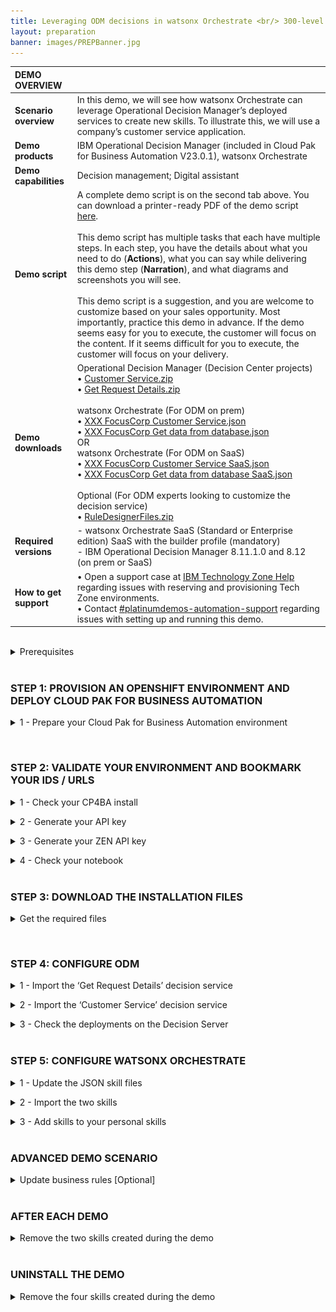 ```yaml
---
title: Leveraging ODM decisions in watsonx Orchestrate <br/> 300-level live demo
layout: preparation
banner: images/PREPBanner.jpg
---
```


<span id="place1"></span>

<span id="top"></span>

| **DEMO OVERVIEW** | | 
| :---         | :--- |
| **Scenario overview** | In this demo, we will see how watsonx Orchestrate can leverage Operational Decision Manager’s deployed services to create new skills. To illustrate this, we will use a company’s customer service application. |
| **Demo products** | IBM Operational Decision Manager (included in Cloud Pak for Business Automation V23.0.1), watsonx Orchestrate |
| **Demo capabilities** | Decision management; Digital assistant |
| **Demo script** | A complete demo script is on the second tab above. You can download a printer-ready PDF of the demo script <a href="./files/DEMO_Script.pdf" target="_blank" rel="noreferrer">here</a>. <br/><br/> This demo script has multiple tasks that each have multiple steps. In each step, you have the details about what you need to do (**Actions**), what you can say while delivering this demo step (**Narration**), and what diagrams and screenshots you will see.<br/><br/>This demo script is a suggestion, and you are welcome to customize based on your sales opportunity. Most importantly, practice this demo in advance. If the demo seems easy for you to execute, the customer will focus on the content. If it seems difficult for you to execute, the customer will focus on your delivery. |
| **Demo downloads** | Operational Decision Manager (Decision Center projects) <br/> • <a href="./files/Customer Service.zip" target="_blank" rel="noreferrer">Customer Service.zip</a> <br/> • <a href="./files/Get Request Details.zip" target="_blank" rel="noreferrer">Get Request Details.zip</a> <br/><br/> watsonx Orchestrate (For ODM on prem) <br/> • <a href="./files/XXX%20FocusCorp%20Customer%20Service.json" target="_blank" rel="noreferrer">XXX FocusCorp Customer Service.json</a> <br/> • <a href="./files/XXX%20FocusCorp%20Get%20data%20from%20database.json" target="_blank" rel="noreferrer">XXX FocusCorp Get data from database.json</a><br/>OR<br/> watsonx Orchestrate (For ODM on SaaS) <br/> • <a href="./files/XXX%20FocusCorp%20Customer%20Service%20SaaS.json" target="_blank" rel="noreferrer">XXX FocusCorp Customer Service SaaS.json</a> <br/> • <a href="./files/XXX%20FocusCorp%20Get%20data%20from%20database%20SaaS.json" target="_blank" rel="noreferrer">XXX FocusCorp Get data from database SaaS.json</a> <br/><br/> Optional (For ODM experts looking to customize the decision service) <br/> • <a href="./files/RuleDesignerFiles_V5_20231027.zip" target="_blank" rel="noreferrer">RuleDesignerFiles.zip</a> |
| **Required versions** | - watsonx Orchestrate SaaS (Standard or Enterprise edition) SaaS with the builder profile (mandatory)<br/>- IBM Operational Decision Manager 8.11.1.0  and 8.12 (on prem or SaaS)<br>|
| **How to get support** | • Open a support case at <a href="https://techzone.ibm.com/help" target="_blank" rel="noreferrer">IBM Technology Zone Help</a> regarding issues with reserving and provisioning Tech Zone environments.<br/>• Contact <a href="https://ibm-cloud.slack.com/archives/C0216F39ACU" target="_blank" rel="noreferrer">#platinumdemos-automation-support</a> regarding issues with setting up and running this demo. |

<inline-notification text="This demo uses a shared watsonx Orchestrate environment. You will use your own 3-letter initials denoted by ‘<strong>XXX</strong>’ to differentiate any artifacts you create.<br/><br/>Note for ODM on SaaS users:</strong>  We are detailing the setup of IBM Operational Decision Manager (ODM) using a TechZone pre-configured VMWare image powered by PakInstaller. However, compatible ODM on SaaS configuration files are provided. <br/> Ask your SaaS administrator for a basic authentication userID/Password to connect the watsonx Orchestrate to your ODM instance."></inline-notification>

<br/>

<details markdown="1">

<summary>Prerequisites</summary>

Before starting the installation of this demo, make sure you have been granted **'builder profile'** access to a watsonx Orchestrate SaaS environment. The procedure to request a watsonx Orchestrate environment access is documented on the : <a href='https://ibm.biz/Watson-Orchestrate-Sales-Kit'>watsonx Orchestrate sales kit on seismic</a>.

It is also required that you have JSON compatible text editor. In this documentation, we will use Microsoft™ Visual Studio Code.


**[Go to top](#top)**

<br/><br/>

</details>

<br/>

### **STEP 1: PROVISION AN OPENSHIFT ENVIRONMENT AND DEPLOY CLOUD PAK FOR BUSINESS AUTOMATION**

<details markdown="1">

To run this demonstration, you will need an OpenShift environment with Cloud Pak
for Business Automation 23.0.1 installed. We will use IBM Operational Decision
Manager on prem version contained in this installation. Only the Decision
capabilities must be installed from your Cloud Pak for Business Automation.<br/> <inline-notification text="Note: If you want to use your ODM hosted on a SaaS tenant, just contact your SaaS administrator to get a user and password to connect your RES in Basic Authentication. Go directly to Step 3."></inline-notification>

<summary>1 - Prepare your Cloud Pak for Business Automation environment</summary>

1. Visit the <a href="https://techzone.ibm.com/collection/PakInstaller/journey-cloud-pak-for-business-automation" target="_blank" rel="noreferrer">Pak Installer</a> page. <br/><br/>

2. Click the **Cloud Pak for Business Automation 23.0.1 IF001 - VMWare Public (OCP 4.12) (Powered by Pak Installer)** tile. <br/> <img src="images/Prep-1-1-2.png" width="800" /><br/>

3. Select **Reserve now** tile. <br/> <img src="images/Prep-1-1-3.png" width="800" /><br/><br/>

4. Select **Practice / Self-Education** <br/> <img src="images/Prep-1-1-4.png" width="800" /><br/><br/>

5. Enter a **Purpose description** <br/> <img src="images/Prep-1-1-5.png" width="800" /><br/><br/>

6. Select your **Preferred Geography** <br/> <img src="images/Prep-1-1-6.png" width="800" /><br/><br/>

7. Select **decisions** as the **Starter service** <br/> <img src="images/Prep-1-1-7.png" width="800" /><br/><br/>

8. Read and agree to **IBM Technology Zone's Terms and Conditions and End User Security Policies** (1). Click **Submit** (2). <br/> <img src="images/Prep-1-1-8.png" width="800" /><br/><br/>

9. Check that the request was correctly submitted, and wait for the confirmation emails. <br/> <img src="images/Prep-1-1-9.png" width="800" /><br/><br/>

<br/>

**[Go to top](#top)**

<br/><br/>

</details>

<p/>
<br/>

### **STEP 2: VALIDATE YOUR ENVIRONMENT AND BOOKMARK YOUR IDS / URLS**

<details markdown="1">

<summary>1 - Check your CP4BA install</summary>

After 4-5 hours, your Cloud Pak for Business Automation (CP4BA) should be ready. After requesting your CP4BA, you will receive a series of emails from IBM Technology Zone regarding the progress of your request.

1. Check for an email with the subject **Pak Installer – CloudPakInstalled** (1). Add your **Pak Installer Portal URL** (2) into your notebook. <br/> <img src="images/Prep-2-1-1.png" width="800" /><br/>

2. Wait for ODM to be installed. <br/> <inline-notification text="At this stage, it will take around 3-4 hours to have ODM fully installed onto your environment."></inline-notification>

3. Click your **Pak Installer Portal URL**. <br/> <img src="images/Prep-2-1-3.png" width="800" /><br/>

4. Click the **Cloud Pak Console** tab. <br/> <img src="images/Prep-2-1-4.png" width="800" /><br/>

5. Check that the **Decision Console ODM** credentials and URLs are available. <br/> <inline-notification text="If nothing is displayed in this section, you will have to wait a bit more for the installation to be completed."></inline-notification> <img src="images/Prep-2-1-5.png" width="800" /><br/>

6. Add the following information to your notebook: **Decisions Admin Username** and **Decisions Admin Password** (1), **Decision Center URL** (2), **Decision Server Console URL** (3), **Designer URL** (4). <br/> <img src="images/Prep-2-1-6.png" width="800" /><br/>

7. Add the CPD URL of your CP4BA install to your notebook. <br/> <inline-notification text="Copy only the section highlighted in blue. It will be used to configure the discovery service in watsonx Orchestrate."></inline-notification> <img src="images/Prep-2-1-7.png" width="800" /><br/>

<br/>

**[Go to top](#top)**

<br/><br/>

</details>

<p/>

<details markdown="1">

<summary>2 - Generate your API key</summary>

1. Log into the Designer interface using the **Designer URL** from your notebook using **Enterprise LDAP**. <br/> <img src="images/Prep-2-2-1.png" width="800" /><br/>

2. Use the **Admin Username (cp4admin)** credentials (1) from your notebook. Click **Log in** (2). <br/> <img src="images/Prep-2-2-2.png" width="800" /><br/>

3. Right-click on your **avatar** icon (1). Click **Profile and settings** (2). <br/> <img src="images/Prep-2-2-3.png" width="800" /><br/>

4. Click **API key**. <br/> <img src="images/Prep-2-2-4.png" width="800" /><br/>

5. Click **Generate new key**. <br/> <img src="images/Prep-2-2-5.png" width="800" /><br/>

6. Click **Generate**. <br/> <img src="images/Prep-2-2-6.png" width="800" /><br/>

7. Click the **show**<br/> <img src="images/Prep-2-2-7.png" width="800" /><br/>

8. Copy and paste the **API key** into your notebook (1). Click **Close** (2). <br/> <img src="images/Prep-2-2-8.png" width="800" /><br/>

<br/>

**[Go to top](#top)**

<br/><br/>

</details>

<p/>

<details markdown="1">

<summary>3 - Generate your ZEN API key</summary>

1. Open a terminal window. <br/> <img src="images/Prep-2-3-1.png" width="800" /><br/>

2. Type the command: <br/> `echo -n "cp4admin:<your API key>" | base64` <br/> <img src="images/Prep-2-3-2.png" width="800" /><br/>

3. Copy and paste your ZEN API key (in blue) in your notebook using the format '**ZenApiKey + [your generated ZEN API key]**'  <br/> <img src="images/Prep-2-3-3.png" width="800" /><br/>

<br/>

**[Go to top](#top)**

<br/><br/>

</details>

<p/>

<details markdown="1">

<summary>4 - Check your notebook</summary>

At this stage your notbook should contain the following information: <br/><img src="images/Prep-2-4-1.png" width="800" /><br/><inline-notification text="Please note the format of the ZEN API key (highlighted in orange), which you will have to use in the discovery service."></inline-notification> 

<br/>

**[Go to top](#top)**

<br/><br/>

</details>

<br/>

### **STEP 3: DOWNLOAD THE INSTALLATION FILES**

<details markdown="1">

<summary>Get the required files</summary>

Four installation files are required for the setup of this demonstration.<br/><br/>
To set up IBM Operational Decision Manager (ODM): <br/>
• <a href="./files/Customer Service.zip" target="_blank" rel="noreferrer">Customer Service.zip</a> <br/>
• <a href="./files/Get Request Details.zip" target="_blank" rel="noreferrer">Get Request Details.zip</a><br/><br/>
To set up watsonx Orchestrate (ODM on prem): <br/>
• <a href="./files/XXX%20FocusCorp%20Customer%20Service.json" target="_blank" rel="noreferrer">XXX FocusCorp Customer Service.json</a><br/> 
• <a href="./files/XXX%20FocusCorp%20Get%20data%20from%20database.json" target="_blank" rel="noreferrer">XXX FocusCorp Get data from database.json</a><br/>
OR<br/>
To set up watsonx Orchestrate (ODM on SaaS): <br/>
• <a href="./files/XXX%20FocusCorp%20Customer%20Service%20SaaS.json" target="_blank" rel="noreferrer">XXX FocusCorp Customer Service.json</a><br/> 
• <a href="./files/XXX%20FocusCorp%20Get%20data%20from%20database%20SaaS.json" target="_blank" rel="noreferrer">XXX FocusCorp Get data from database.json</a><br/><br/>

**Customer Service.zip** contains the business rule decision service driving the customer service decisions.<br/> 
**Get Request Details.zip** contains some rules that are used to simulate access to the FocusCorp database. These rules are providing the customer and purchase details based on a customer and purchase ID. This service is used to create the ‘FocusCorp get data from database’ skill.
The two JSON files are the skills configuration files that are used to make the skill creation faster in watsonx Orchestrate.<br/><br/>
Download the four files corresponding to your configuration on your computer to have them ready to setup ODM and watsonx Orchestrate.

<br/>

**[Go to top](#top)**

<br/><br/>

</details>

<p/>
<br/>

### **STEP 4: CONFIGURE ODM**

<details markdown="1">

<summary>1 - Import the ‘Get Request Details’ decision service</summary>

1. Log in to the **Decision Center** using the URL and credentials from your notebook. <br/> <img src="images/Prep-4-1-1.png" width="800" /><br/>

2. Click the **LIBRARY** tab. <br/> <img src="images/Prep-4-1-2.png" width="800" /><br/>

3. Click the **import** icon. <br/> <img src="images/Prep-4-1-3.png" width="800" /><br/>

4. Click **Choose**. <br/> <img src="images/Prep-4-1-4.png" width="800" /><br/>

5. Navigate to your local folder and select **Get Request Details.zip** (1). Click **Open** (2). <br/> <img src="images/Prep-4-1-5.png" width="800" /><br/>

6. Click **Import**. <br/> <img src="images/Prep-4-1-6.png" width="800" /><br/>

7. Click the **LIBRARY** tab. <br/> <img src="images/Prep-4-1-7.png" width="800" /><br/>

8. Repeat from **Step 3** and import the **Customer Service.zip** file. <br/>

9. Click **Get Request Details**. <br/> <img src="images/Prep-4-1-9.png" width="800" /><br/>

10. Click **main**. <br/> <img src="images/Prep-4-1-10.png" width="800" /><br/>

11. Click the **Deployments** tab. <br/> <img src="images/Prep-4-1-11.png" width="800" /><br/>

12. Click the **Configurations** tab. <br/> <img src="images/Prep-4-1-12.png" width="800" /><br/>

13. Click the **+** icon. <br/> <img src="images/Prep-4-1-13.png" width="800" /><br/>

14. For the **Configuration name**, enter ‘**wxoDeploy**’ (1). For the **RuleApp name**, enter ‘**FocusCorp_GetRequestDetails**’ (2). Click the **Operations** tab (3). <br/> <inline-notification text="Make sure to use the same name and letter case for the RuleApp name."></inline-notification> <img src="images/Prep-4-1-14.png" width="800" /><br/>

15. Select the **FocusCorp_Get_request_details** operation (1). Click the **Targets** tab (2). <br/> <img src="images/Prep-4-1-15.png" width="800" /><br/>

16. Check the **Decision Service Execution** target server (1). Click the **save** icon (2). <br/> <img src="images/Prep-4-1-16.png" width="800" /><br/>

17. Click **Create new version**. <br/> <img src="images/Prep-4-1-17.png" width="800" /><br/>

18. Hover your cursor over the **wxoDeploy** row and click the **deploy** icon. <br/> <img src="images/Prep-4-1-18.png" width="800" /><br/>

19. Click **Deploy**. <br/> <img src="images/Prep-4-1-19.png" width="800" /><br/>

20. Click **OK**. <br/> <img src="images/Prep-4-1-20.png" width="800" /><br/>

21. Wait for the service to be deployed. <br/> <img src="images/Prep-4-1-21.png" width="800" /><br/>

22. Click the **LIBRARY** tab. <br/> <img src="images/Prep-4-1-22.png" width="800" /><br/><inline-notification text="The first decision service is now deployed on the rule execution server. Let’s deploy the ‘Customer Service’ one in the same way."></inline-notification>

<br/>

**[Go to top](#top)**

<br/><br/>

</details>

<p/>

<details markdown="1">

<summary>2 - Import the ‘Customer Service’ decision service</summary>

Let's deploy the decision service driving the ‘Customer Service’ decision of the demo.

For this service, we are going to deploy two different instances with two different operations. One will be used by the finalized 'Customer Service' skill; the other one will be used to show how to create a skill step by step in watsonx Orchestrate. For this second one, you will have to update the RuleApp name with your own ‘XXX’ initials in order to not conflict with some skills that may have already been published by other users of your watsonx Orchestrate tenant.

1. Click the **Customer Service** decision service. <br/> <img src="images/Prep-4-2-1.png" width="800" /><br/>

2. Click the **main**. <br/> <img src="images/Prep-4-2-2.png" width="800" /><br/>

3. Click the **X** to remove the filter on the decision artifacts. <br/> <img src="images/Prep-4-2-3.png" width="800" /><br/>

4. Expand the **Customer Service** folder. <br/> <img src="images/Prep-4-2-4.png" width="800" /><br/>

5. Click **Operations**. <br/> <img src="images/Prep-4-2-5.png" width="800" /><br/>

6. Hover your cursor over the **FC_CustomerService** row and click the **edit** icon. <br/> <img src="images/Prep-4-2-6.png" width="800" /><br/> 

7. Replace the '**XXX**' in the **Ruleset Name** with your own three-letter initials (1). Click the **save** icon (2). <br/> <img src="images/Prep-4-2-7.png" width="800" /><br/> 

8. Click **Create New Version**. <br/> <img src="images/Prep-4-2-8.png" width="800" /><br/> 

9. Click **Deployments**. <br/> <img src="images/Prep-4-2-9.png" width="800" /><br/> 

10. Click **Configurations**. <br/> <img src="images/Prep-4-2-10.png" width="800" /><br/> 

11. Click the **+** button. <br/> <img src="images/Prep-4-2-11.png" width="800" /><br/> 

12. For the **Configuration name**, enter ‘**wxODeploy**’ (1). For the **RuleApp name**, enter ‘**FocusCorp_CustomerService**’ (2). Click the **Operations** tab (3). <br/> <inline-notification text="Make sure to use the same name and letter case for the RuleApp name."></inline-notification> <img src="images/Prep-4-2-12.png" width="800" /><br/>

13. Select the **FocusCorp_CustomerService** operation (1). Click the **Targets** tab (2). <br/> <img src="images/Prep-4-2-13.png" width="800" /><br/> 

14. Select the **Decision Service Execution** target server (1). Click the **save** icon (2). <br/> <img src="images/Prep-4-2-14.png" width="800" /><br/> <inline-notification text="ODM on SaaS users, you can choose the Dev or Prod server. Just make sure to bookmark the corresponding server URL to connect the discovery service later in this documentation."></inline-notification> 

15. Click **Create New Version**. <br/> <img src="images/Prep-4-2-15.png" width="800" /><br/>

16. Repeat from **Step 11** using the following information: <br/><br/> • **Configuration name**: wxoDeployDemo <br/> • **RuleApp name**: FC_CustomerService <br/> • Select the **FC_CustomerService** operation <br/>

17. Hover your cursor over the **wxODeploy** row and click the **deploy** icon. <br/> <img src="images/Prep-4-2-17.png" width="800" /><br/>

18. Click **Deploy**. <br/> <img src="images/Prep-4-2-18.png" width="800" /><br/>

19. Click **OK**. <br/> <img src="images/Prep-4-2-19.png" width="800" /><br/>

20. After the deployment is completed, click **Configurations**. <br/> <img src="images/Prep-4-2-20.png" width="800" /><br/>

21. Repeat from **Step 17** and deploy the **wxODeployDemo** configuration. <br/> <img src="images/Prep-4-2-21.png" width="800" /><br/>
We are done with the Decision Center configuration, let’s now make sure the two decision services are correctly deployed on the Rule Execution Server.<br/>

<br/>

**[Go to top](#top)**

<br/><br/>

</details>

<p/>

<details markdown="1">

<summary>3 - Check the deployments on the Decision Server</summary>

Let’s now make sure the two decision services are correctly deployed on the Rule Execution Server.

1. Open the **Decision Server Console** using the URL from your notebook. <br/>
2. Click the **Explorer** tab. <br/> <img src="images/Prep-4-3-2.png" width="800" /><br/>

3. [Optional] Select the two RuleApps that are not part of the demo (1). Click **Remove** (2). <br/> <inline-notification text="We are removing these two RuleApps to better display the deployed services in the watsonx Orchestrate discovery service."></inline-notification> <img src="images/Prep-4-3-3.png" width="800" /><br/>

4. Click **Confirm**. <br/> <img src="images/Prep-4-3-4.png" width="800" /><br/>

5. Click **FC_CustomerService**. <br/> <img src="images/Prep-4-3-5.png" width="800" /><br/>

6. Make sure the ruleset name has your updated initials (it is '**XXX**' in the screenshot by default). <br/> <img src="images/Prep-4-3-6.png" width="800" /><br/>

<br/>

**[Go to top](#top)**

<br/><br/>

</details>

<br/>

### **STEP 5: CONFIGURE WATSONX ORCHESTRATE**

<details markdown="1">

<summary>1 - Update the JSON skill files</summary>

To quicken the demo setup, we are providing two skill configuration files. In order to avoid conflicts with other watsonx Orchestrate users, we are going to customize these skills with your own three-letter initials.

We are also going to update the server URL with the URL of your own ODM Rule Execution Server.<br/>
<inline-notification text="In the following steps, ODM on SaaS users will edit/use the SaaS versions of the two JSON files."></inline-notification>

1. Open the **XXX FocusCorp Customer Service.json** file with a compatible text editor of your choice. <br/> <img src="images/Prep-5-1-1.png" width="800" /><br/>

2. Replace the **server URL** with the **CMD URL** from your notebook. <br/> <inline-notification text="Replace only the section highlighted in blue."></inline-notification> <img src="images/Prep-5-1-2.png" width="800" /><br/>

3. Replace the two occurrences of ‘**XXX**’ occurrences with your own three-letter initials. <br/> <img src="images/Prep-5-1-3.png" width="800" /><br/>

4. Save the file under a new name containing your own initials. <br/>

5. Repeat from **Step 1** to update the second JSON file (**XXX Focus Corp Get data from database.json**). <br/>

<br/>

**[Go to top](#top)**

<br/><br/>

</details>

<p/>

<details markdown="1">

<summary>2 - Import the two skills</summary>

1. Log in to your watsonx Orchestrate instance using your IBM ID credentials. <br/> <img src="images/Prep-5-2-1.png" width="800" /><br/>

2. Click the **menu slider** icon. <br/> <img src="images/Prep-5-2-2.png" width="800" /><br/>

3. Click **Skills**. <br/> <img src="images/Prep-5-2-3.png" width="800" /><br/>

4. Enter your '**XXX**' initials to see the skills that may have been deployed with these same initials. <br/> <inline-notification text="Use other initials if the demo skills have already been deployed with the initials of your choice."></inline-notification> <img src="images/Prep-5-2-4.png" width="800" /><br/>

5. Click **Add skills**. <br/> <img src="images/Prep-5-2-5.png" width="800" /><br/>

6. Click **From files**. <br/> <img src="images/Prep-5-2-6.png" width="800" /><br/>

7. Click **Drag and drop files here or click to upload**. <br/> <img src="images/Prep-5-2-7.png" width="800" /><br/>

8. Select the **XXX FocusCorp Get data from database.json** file you previously customized (1). Click **Open** (2). <br/> <img src="images/Prep-5-2-8.png" width="800" /><br/>

9. Click **Next**. <br/> <img src="images/Prep-5-2-9.png" width="800" /><br/>

10. Select the **XXX FocusCorp Get data from database** skill (1). Click **Save as draft** (2). <br/> <img src="images/Prep-5-2-10.png" width="800" /><br/>

11. Enter your '**XXX**' initials to search for your skill. <br/> <img src="images/Prep-5-2-11.png" width="800" /><br/>

12. Click the **ellipsis** icon (1). Click **Enhance this skill** (2). <br/> <img src="images/Prep-5-2-12.png" width="800" /><br/>

13. Click **Publish**. <br/> <img src="images/Prep-5-2-13.png" width="800" /><br/>

14. Enter your '**XXX**' initials and check that your skill is correctly published. <br/> <img src="images/Prep-5-2-14.png" width="800" /><br/>

15. Repeat from **Step 5** and import the **XXX FocusCorp Customer Service.json** file. <br/>

16. Click **Home**. <br/> <img src="images/Prep-5-2-16.png" width="800" /><br/>

<br/>

**[Go to top](#top)**

<br/><br/>

</details>

<p/>

<details markdown="1">

<summary>3 - Add skills to your personal skills</summary>

1. Click **Add skills from the catalog**. <br/> <img src="images/Prep-5-3-1.png" width="800" /><br/>

2. Enter your '**XXX**' initials to search for the imported skills in the catalog. <br/> <img src="images/Prep-5-3-2.png" width="800" /><br/>

3. Click the **XXX FocusCorp_Get_Data_From_database** skill. <br/> <img src="images/Prep-5-3-3.png" width="800" /><br/>

4. Click **Connect app**. <br/> <img src="images/Prep-5-3-4.png" width="800" /><br/><inline-notification text="For ODM on SaaS users, use the Basic Authentication userID/password provided by your SaaS administrator in the following steps."></inline-notification>

5. Enter your **ZEN API key** from your notebook (1). Click **Connect app** (2) <br/> <img src="images/Prep-5-3-5.png" width="800" /><br/>

6. Click **Add skill +**. <br/> <img src="images/Prep-5-3-6.png" width="800" /><br/>

7. Check that your skill is added. Click **Home**. <br/> <img src="images/Prep-5-3-7.png" width="800" /><br/>

8. Repeat from **Step 1** and add the **XXX FocusCorp Customer Service** skill. <br/>

9. Click the **XXX Focus Corp Get data from database** skill to test it. <br/> <img src="images/Prep-5-3-9.png" width="800" /><br/>

10. Enter ‘**johnsmith@acme.com**’ as the **Customer email** (1). Enter ‘**001**’ as  **Product identification number** (2). Click **Apply** (3). <br/> <img src="images/Prep-5-3-10.png" width="800" /><br/>

11. Check that the service returns some values. <br/> <img src="images/Prep-5-3-11.png" width="800" /><br/>

You are now ready to demo!

<br/>

**[Go to top](#top)**

<br/><br/>

</details>

<br/>

### **ADVANCED DEMO SCENARIO**

<details markdown="1">

<summary> Update business rules [Optional] </summary>
<br/>
<inline-notification text="You must be comfortable with ODM to proceed with this scenario."></inline-notification>

The provided skills (jason files) are configured to use the latest deployed ruleapp. You can use that following additional actions to illustrate this capability:
1. Update a business rule in the Decision Center with any policy update of your choice. 
2. Deploy a new version of the RuleApp in the Rule Execution Server using your exiting deployment configuration. 
3. Re-run the exact same composite skill and show that the new rules have been applied.

</details>
<br/>


### **AFTER EACH DEMO**

<details markdown="1">

<summary>Remove the two skills created during the demo</summary>

After each demo, you must remove the **New XXX FC FocusCorp Customer Service** skill you imported using the discovery service, as well as the skill flow created during the demo. <br/> <img src="images/Prep-6-1.png" width="800" /><br/>

1. Click the **menu slider** icon. <br/> <img src="images/Prep-6-1-1.png" width="800" /><br/>

2. Click **Skills**. <br/> <img src="images/Prep-6-1-2.png" width="800" /><br/>

3. Enter your '**XXX**' initials to access your skills. <br/> <img src="images/Prep-6-1-3.png" width="800" /><br/>

4. Look for the skill with the **Composite** skill type. Click its corresponding **ellipsis** icon (1). Click **Delete this skill** (2). <br/> <img src="images/Prep-6-1-4.png" width="800" /><br/>

5. Click **Delete**. <br/> <img src="images/Prep-6-1-5.png" width="800" /><br/>

6. Repeat from **Step 4** and delete the **New XXX FC Customer Service** skill. <br/> <img src="images/Prep-6-1-6.png" width="800" /><br/>

7. Click **Home**. <br/> <img src="images/Prep-6-1-7.png" width="800" /><br/>

8. You are now ready to demo again. <br/> <img src="images/Prep-6-1-8.png" width="800" /><br/>
<inline-notification text="Only the 2 FocusCorp skills imported from the Jason files and recognizable with their FocusCorp icon should remain in your skill set."></inline-notification>
<br/>

**[Go to top](#top)**

<br/><br/>

</details>

<br/>

### **UNINSTALL THE DEMO**

<details markdown="1">

<summary>Remove the four skills created during the demo</summary>

1. Repeat the **AFTER EACH DEMO** steps and remove the four '**XXX**' skills (XXX being your own initials). <br/> <inline-notification text="The composite skill must be removed first."></inline-notification> <img src="images/Prep-7-1-1.png" width="800" /><br/>

2. Enter your '**XXX**' initials and make sure no skills remain. <br/> <img src="images/Prep-7-1-2.png" width="800" /><br/>

<br/>

**[Go to top](#top)**

<br/><br/>

</details>

